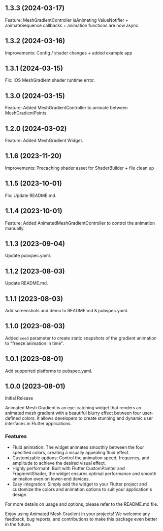## 1.3.3 (2024-03-17)

Feature: MeshGradientController isAnimating ValueNotifier + animateSequence callbacks + animation functions are now async

## 1.3.2 (2024-03-16)

Improvements: Config / shader changes + added example app

## 1.3.1 (2024-03-15)

Fix: IOS MeshGradient shader runtime error.

## 1.3.0 (2024-03-15)

Feature: Added MeshGradientController to animate between MeshGradientPoints.

## 1.2.0 (2024-03-02)

Feature: Added MeshGradient Widget.

## 1.1.6 (2023-11-20)

Improvements: Precaching shader asset for ShaderBuilder + file clean up

## 1.1.5 (2023-10-01)

Fix: Update README.md.

## 1.1.4 (2023-10-01)

Feature: Added AnimatedMeshGradientController to control the animation manually.

## 1.1.3 (2023-09-04)

Update pubspec.yaml.

## 1.1.2 (2023-08-03)

Update README.md.

## 1.1.1 (2023-08-03)

Add screenshots and demo to README.md & pubspec.yaml.

## 1.1.0 (2023-08-03)

Added `seed` parameter to create static snapshots of the gradient animation to "freeze animation in time".

## 1.0.1 (2023-08-01)

Add supported platforms to pubspec.yaml.

## 1.0.0 (2023-08-01)

Initial Release

Animated Mesh Gradient is an eye-catching widget that renders an animated mesh gradient with a beautiful blurry effect between four user-defined colors. It allows developers to create stunning and dynamic user interfaces in Flutter applications.

### Features

- Fluid animation: The widget animates smoothly between the four specified colors, creating a visually appealing fluid effect.
- Customizable options: Control the animation speed, frequency, and amplitude to achieve the desired visual effect.
- Highly performant: Built with Flutter CustomPainter and FragmentShader, the widget ensures optimal performance and smooth animation even on lower-end devices.
- Easy integration: Simply add the widget to your Flutter project and customize the colors and animation options to suit your application's design.

For more details on usage and options, please refer to the README.md file.

Enjoy using Animated Mesh Gradient in your projects! We welcome any feedback, bug reports, and contributions to make this package even better in the future.
